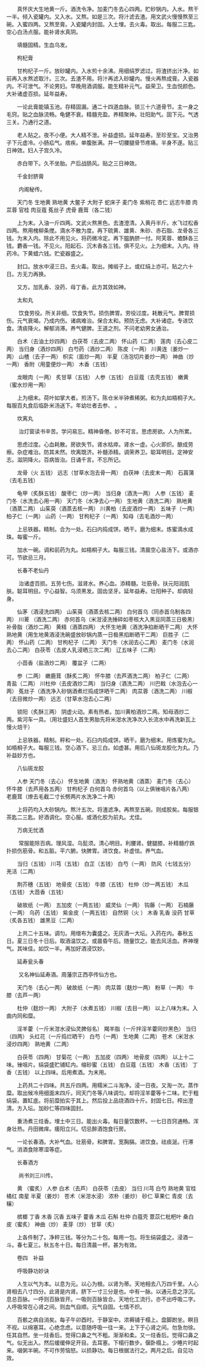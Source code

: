 <!-- { "loadSidebar": true } -->
　　真怀庆大生地黄一斤。酒洗令净。加麦门冬去心四两。贮砂锅内。入水。熬干一半。倾入瓷罐内。又入水。又熬。如是三次。将汁滤去渣。用文武火慢慢熬至三碗。入蜜四两。又熬至膏。入瓷罐内封固。入土埋。去火毒。取出。每服二三匙。空心白汤点服。能补肾水真阴。

　　填髓固精。生血乌发。

　　枸杞膏

　　甘枸杞子一斤。放砂罐内。入水煎十余沸。用细绢罗滤过。将渣挤出汁净。如前再入水熬滤取汁。三次。去渣不用。将汁再滤入砂罐内。慢火再熬成膏。入瓷器内。不可泄气。不论男妇。早晚用酒调服。能生精补元气。益荣卫。生血悦颜色。大补诸虚百损。延年益寿。

　　一论此膏能镇玉池。存精固漏。通二十四道血脉。锁三十六道骨节。主一身之毛窍。贴之血脉流畅。龟健不衰。精髓充盈。养精聚神。壮阳助气。固下元。气透三关。乃通行之道。

　　老人贴之。夜不小便。大人精不泄。补益虚损。延年益寿。至珍至宝。又治男子下元虚冷。小肠疝气。痞疾。单腹胀满。并一切腰腿骨节疼痛。半身不遂。贴三日神效。妇人子宫久冷。

　　赤白带下。久不坐胎。产后战肠风。贴之三日神效。

　　千金封脐膏

　　 内阁秘传。

　　天门冬 生地黄 熟地黄 大鳖子 大附子 蛇床子 麦门冬 紫梢花 杏仁 远志牛膝 肉苁蓉 官桂 肉豆蔻 菟丝子 虎骨 鹿茸（各二钱）

　　上为末。入油一斤四两。文武火熬黑色。去渣澄清。入黄丹半斤。水飞过松香四两。熬用槐柳条搅。滴水不散为度。再下硫黄、雄黄、朱砂、赤石脂、龙骨各三钱。为末入内。除此不用见火。将药微冷定。再下腽肭脐一付。阿芙蓉、蟾酥各三钱。麝香一钱。不见火。阳起石、沉木香各三钱。俱不见火。上为细末。入内。待药冷。下黄蜡六钱。贮瓷器盛之。

　　封口。放水中浸三日。去火毒。取出。摊缎子上。或红绢上亦可。贴之六十日。方无力再换。

　　又方。加乳香、没药、母丁香。此方其效如神。

　　太和丸

　　 饮食劳役。所关非细。饮食失节。损伤脾胃。劳役过度。耗散元气。脾胃损伤。元气衰竭。乃成内伤。诸病难治。保合太和。预防无虑。大补诸症。专进饮食。清痰降火。解郁消滞。养气健脾。王道之剂。不问老幼男女通治。

　　白术（去油土炒四两） 白茯苓（去皮二两） 怀山药（二两） 莲肉（去心皮二两） 当归身（酒炒四两） 白芍药（酒炒二两） 陈皮（一两） 川黄连（姜炒一两） 山楂（去子一两） 枳实（面炒一两） 半夏（汤泡切片姜炒一两） 神曲（炒一两） 香附（用童便炒一两） 木香（五钱）

　　龙眼肉（一两） 炙甘草（五钱） 人参（五钱） 白豆蔻（去壳五钱） 嫩黄 （蜜水炒用一两）

　　上为细末。荷叶如掌大者。煎汤下。陈仓米半钟煮稀粥。和为丸如梧桐子大。每服百丸食后临卧米汤送下。年幼壮者去参、 。

　　坎离丸

　　 治灯窗读书辛苦。学问易忘。精神昏倦。妙不可言。思虑房欲。人为所累。

　　思虑过度。心血耗散。房欲失节。肾水枯瘁。肾水一虚。心火即炽。酿成劳瘵。杂症难治。防其未然。坎离既济。补髓添精。调荣养卫。聪耳明目。定神安志。滋阴降火。百病皆治。日诵千言。不忘所记。

　　龙骨（火 五钱） 远志（甘草水泡去骨一两） 白茯神（去皮末一两） 石菖蒲（去毛五钱）

　　龟甲（炙酥五钱） 酸枣仁（炒一两） 当归身（酒洗一两） 人参（五钱） 麦门冬（水洗去心用一两） 天门冬（水净去心一两） 生地黄（酒洗二两） 熟地黄（酒蒸二两） 山茱萸（酒蒸去核一两） 川黄柏（去皮酒炒一两） 五味子（一两） 柏子仁（一两） 山药（一两） 甘枸杞子（一两） 知母（去毛酒炒一两）

　　上忌铁器。精制。合为一处。石臼内捣成饼。晒干。磨为细末。炼蜜滴水成珠。每蜜一斤。

　　加水一碗。调和前药为丸。如梧桐子大。每服三钱。清晨空心盐汤下。或酒亦可。节欲忌三月。

　　长春不老仙丹

　　 治诸虚百损。五劳七伤。滋肾水。养心血。添精髓。壮筋骨。扶元阳润肌肤。聪耳明目。宁心益智。乌须黑发。固齿坚牙。延年益寿。壮阳种子。却病轻身。

　　仙茅（酒浸洗四两） 山茱萸（酒蒸去核二两） 白何首乌（同赤首乌制各四两） 川萆 （酒洗二两） 赤何首乌（米泔浸洗捶碎如枣核大入黑豆同蒸三日极黑） 补骨脂（酒炒二两） 黄精（酒蒸四两） 大怀生地黄（酒洗净掐断晒干二两） 大怀熟地黄（用生地黄酒浸洗碗盛放砂锅内蒸一日极黑掐断晒干二两） 巨胜子（二两） 怀山药（二两） 甘枸杞子（二两） 天门冬（水润去心二两） 麦门冬（水润去心二两） 白茯苓（去皮人乳浸晒三次二两） 辽五味子（二两）

　　小茴香（盐酒炒二两） 覆盆子（二两）

　　参（二两） 嫩鹿茸（酥炙二两） 怀牛膝（去芦酒洗二两） 柏子仁（二两） 青盐（二两） 川杜仲（去皮酒炒二两） 当归身（酒洗二两） 川巴戟（水泡去心一两） 菟丝子（酒洗净入砂锅酒煮烂捣成饼晒干二两） 肉苁蓉（酒洗二两） 川椒（去目微炒一两） 远志（甘草水泡去心二两）

　　锁阳（炙酥三两） 阴虚火动。素有热者。加川黄柏酒炒二两。知母酒炒二两。紫河车一具。（用壮盛妇人首生男胎先将米泔水洗净次入长流水中再洗新瓦上慢火焙干）

　　上忌铁器。精制。秤和一处。石臼内捣成饼。晒干。磨为细末。用炼蜜为丸。如梧桐子大。每服三钱。空心酒下。忌三白。如虚甚。用后八仙斑龙胶化为丸。乃补益妙方也。

　　八仙斑龙胶

　　人参 天门冬（去心） 怀生地黄（酒洗） 怀熟地黄（酒蒸） 麦门冬（去心） 怀牛膝（去芦用各五两） 甘枸杞子 白何首乌 赤何首乌（以上俱锉咀片各八两） 老鹿茸（燎去毛截二寸长劈两片水洗净二十两）

　　上将药均入大砂锅内。熬汁五次。将渣滤净。再熬至五碗。则成胶矣。每服银茶匙二三匙。好酒调化。空心服。或酒化胶为前丸。尤佳。

　　万病无忧酒

　　 常服能除百病。理风湿。乌髭须。清心明目。利腰肾。健腿膝。补精髓疗跌扑损伤筋骨。和五脏。平六腑。快脾胃。进饮食。补虚怯。养气血。

　　当归（五钱） 川芎（五钱） 白芷（五钱） 白芍（一两） 防风（七钱五分） 羌活（二两）

　　荆芥穗（五钱） 地骨皮（五钱） 牛膝（五钱） 杜仲（炒一两五钱） 木瓜（五钱） 大茴香（五钱）

　　破故纸（一两） 五加皮（一两五钱） 威灵仙（一两） 钩藤（一两） 石楠藤（一两） 乌药（五钱） 紫金皮（一两五钱） 自然铜（火 ） 木香 乳香 没药 甘草（炙各五钱） 雄黑豆（二两）

　　上共二十五味。调匀。用缯布为囊盛之。无灰酒一大坛。入药在内。春秋五日。夏三日冬十日后。取酒温饮之。或晨昏午后。随量饮之。能去风活血。养神理气。其味佳。如饮一半。再加好酒浸饮妙。

　　延寿瓮头春

　　 又名神仙延寿酒。周藩宗正西亭传仙方也。

　　天门冬（去心一两） 破故纸（一两） 肉苁蓉（麸炒一两） 粉草（一两） 牛膝（去芦一两）

　　杜仲（麸炒一两） 大附子（水煮五钱） 川椒（去目一两） 以上八味为末。入曲内同和糜。

　　淫羊藿（一斤米泔水浸仙灵脾俗名） 羯羊脂（一斤拌淫羊藿同炒黑色） 当归（四两） 头红花（一斤捣烂晒干） 白芍（一两） 生地黄（二两） 苍术（米泔水浸炒四两） 熟地黄（二两）

　　白茯苓（四两） 甘菊花（一两） 五加皮（四两） 地骨皮（四两） 以上十二味。锉咀片。绢袋盛贮铺缸内。缩砂蜜（五钱） 白豆蔻（五钱） 木香（五钱） 丁香（五钱） 以上四味。后用煮酒。为末用。

　　上药共二十四味。共五斤四两。用糯米二斗淘净。浸一日夜。又淘一次。蒸作糜。取出候冷用细面末四斤。同天门冬等八味调匀。却将淫羊藿等十二味。贮于粗绢袋。置缸底。将前糜拍实于其上。然后投上品烧酒四十斤。封固七日。榨出澄清。方入坛。加砂仁等四味固封。

　　重汤煮三炷香。埋土中三日。能出火毒。每日量饮数杯。一七日百窍通畅。浑身壮热。丹田微痒。痿阳立兴。切忌醉酒饱食行房。

　　一论长春酒。大补气血。壮筋骨。和脾胃。宽胸膈。进饮食。祛痰涎。行滞气。消酒食除寒湿等症。

　　长春酒方

　　 尚书刘三川传。

　　黄 （蜜炙） 人参 白术（去芦） 白茯苓（去皮） 当归 川芎 白芍 熟地黄 官桂橘红 南星 半夏（姜炒） 苍术（米泔水浸） 浓朴（姜炒） 砂仁 草果仁 青皮（去穣）

　　槟榔 丁香 木香 沉香 五味子 藿香 木瓜 石斛 杜仲 白蔻壳 薏苡仁枇杷叶 桑白皮（蜜炙） 神曲（炒） 麦芽（炒） 甘草（炙）

　　上各件制了。净秤三钱。等分为二十包。每用一包。将生绢袋盛之。浸酒一斗。春七夏三。秋五冬十日。每日清晨一杯。甚为有效。

　　卷四　补益

　　呼吸静功妙诀

　　人生以气为本。以息为元。以心为根。以肾为蒂。天地相去八万四千里。人心肾相去八寸四分。此肾是内肾。脐下一寸三分是也。中有一脉。以通元息之浮沉。息总百脉。一呼则百脉皆开。一吸则百脉皆合。天地化工流行。亦不出呼吸二字。人呼吸常在心肾之间。则血气自顺。元气自固。七情不炽。

　　百骸之病自消矣。每子午卯酉时。于静室中。浓褥铺于榻上。盘脚跗坐。瞑目不视。以绵塞耳。心绝念虑。以意随呼吸一往一来。上下于心肾之间。勿急勿徐。任其自然。坐一炷香后。觉得口鼻之气不粗。渐渐和柔。又一炷香后。觉得口鼻之气。似无出入。然后缓缓伸足开目。去耳塞。下榻行数步。偃卧榻上。少睡片时起来。啜粥半碗。不可作劳恼怒。以损静功。每日根据法行之。两月之后。自见功效。

